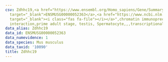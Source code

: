 ```yaml
---
csv: Zdhhc19,<a href="https://www.ensembl.org/Homo_sapiens/Gene/Summary?db=core;g=ENSMUSG00000052363"
  target="_blank">ENSMUSG00000052363</a>,<a href="https://www.ncbi.nlm.nih.gov/pubmed/25450459"
  target="_blank"><i class="fas fa-file"></i></a>",chromatin immunoprecipitation assay,direct
  interaction,prime adult stage, testis, Spermatocyte,,,transcriptional regulation,
data_alias: Zdhhc19
data_id: ENSMUSG00000052363
data_numevidence: 1
data_species: Mus musculus
data_taxid: '10090'
title: Zdhhc19
---
```

